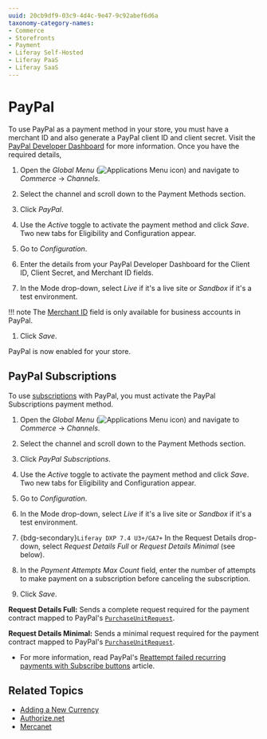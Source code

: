 ```yaml
---
uuid: 20cb9df9-03c9-4d4c-9e47-9c92abef6d6a
taxonomy-category-names:
- Commerce
- Storefronts
- Payment
- Liferay Self-Hosted
- Liferay PaaS
- Liferay SaaS
---
```

# PayPal

To use PayPal as a payment method in your store, you must have a merchant ID and also generate a PayPal client ID and client secret. Visit the [PayPal Developer Dashboard](https://developer.paypal.com/developer/applications/create) for more information. Once you have the required details,

1. Open the _Global Menu_ (![Applications Menu icon](../../images/icon-applications-menu.png)) and navigate to _Commerce_ &rarr; _Channels_.

1. Select the channel and scroll down to the Payment Methods section.

1. Click _PayPal_.

1. Use the _Active_ toggle to activate the payment method and click _Save_. Two new tabs for Eligibility and Configuration appear.

1. Go to _Configuration_.

1. Enter the details from your PayPal Developer Dashboard for the Client ID, Client Secret, and Merchant ID fields.

1. In the Mode drop-down, select _Live_ if it's a live site or _Sandbox_ if it's a test environment.

!!! note
    The [Merchant ID](https://www.paypal.com/us/cshelp/article/how-do-i-find-my-secure-merchant-id-on-my-paypal-account-help538) field is only available for business accounts in PayPal. 

1. Click _Save_.

PayPal is now enabled for your store.

## PayPal Subscriptions

To use [subscriptions](../../order-management/subscriptions/managing-subscriptions.md) with PayPal, you must activate the PayPal Subscriptions payment method.

1. Open the _Global Menu_ (![Applications Menu icon](../../images/icon-applications-menu.png)) and navigate to _Commerce_ &rarr; _Channels_.

1. Select the channel and scroll down to the Payment Methods section.

1. Click _PayPal Subscriptions_.

1. Use the _Active_ toggle to activate the payment method and click _Save_. Two new tabs for Eligibility and Configuration appear.

1. Go to _Configuration_.

1. In the Mode drop-down, select _Live_ if it's a live site or _Sandbox_ if it's a test environment.

1. {bdg-secondary}`Liferay DXP 7.4 U3+/GA7+` In the Request Details drop-down, select _Request Details Full_ or _Request Details Minimal_ (see below).

1. In the _Payment Attempts Max Count_ field, enter the number of attempts to make payment on a subscription before canceling the subscription.

1. Click _Save_.

**Request Details Full:** Sends a complete request required for the payment contract mapped to PayPal's [`PurchaseUnitRequest`](https://github.com/paypal/Checkout-Java-SDK/blob/develop/checkout-sdk/src/main/java/com/paypal/orders/PurchaseUnitRequest.java).

**Request Details Minimal:** Sends a minimal request required for the payment contract mapped to PayPal's [`PurchaseUnitRequest`](https://github.com/paypal/Checkout-Java-SDK/blob/develop/checkout-sdk/src/main/java/com/paypal/orders/PurchaseUnitRequest.java).

* For more information, read PayPal's [Reattempt failed recurring payments with Subscribe buttons](https://developer.paypal.com/docs/paypal-payments-standard/integration-guide/reattempt-failed-payment/) article.

## Related Topics

* [Adding a New Currency](../currencies/adding-a-new-currency.md)
* [Authorize.net](./authorize-net.md)
* [Mercanet](./mercanet.md)
